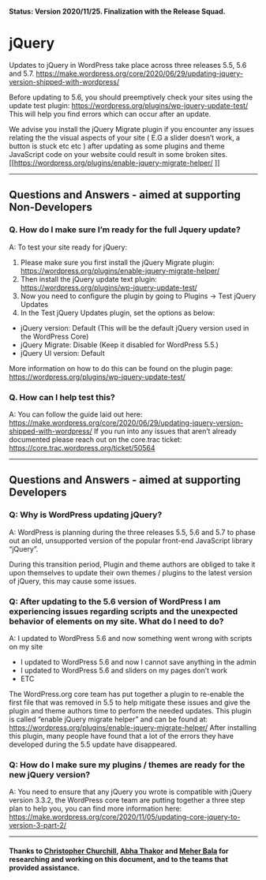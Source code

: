 **Status: Version 2020/11/25. Finalization with the Release Squad.**

# jQuery

Updates to jQuery in WordPress take place across three releases 5.5, 5.6 and 5.7.
https://make.wordpress.org/core/2020/06/29/updating-jquery-version-shipped-with-wordpress/   

Before updating to 5.6, you should preemptively check your sites using the update test plugin: https://wordpress.org/plugins/wp-jquery-update-test/    
This will help you find errors which can occur after an update.

We advise you install the jQuery Migrate plugin if you encounter any issues relating the the visual aspects of your site ( E.G a slider doesn’t work, a button is stuck etc etc ) after updating as some plugins and theme JavaScript code on your website could result in some broken sites. 
[[https://wordpress.org/plugins/enable-jquery-migrate-helper/ ]] 


***

## Questions and Answers - aimed at supporting Non-Developers 

### Q. How do I make sure I’m ready for the full Jquery update? 

A: To test your site ready for jQuery:
1. Please make sure you first install the jQuery Migrate plugin: https://wordpress.org/plugins/enable-jquery-migrate-helper/
2. Then install the jQuery update text plugin: https://wordpress.org/plugins/wp-jquery-update-test/ 
3. Now you need to configure the plugin by going to Plugins -> Test jQuery Updates 
4. In the Test jQuery Updates plugin, set the options as below:
 - jQuery version: Default (This will be the default jQuery version used in the WordPress Core)
 - jQuery Migrate: Disable (Keep it disabled for WordPress 5.5.)
 - jQuery UI version: Default

More information on how to do this can be found on the plugin page: 
https://wordpress.org/plugins/wp-jquery-update-test/

### Q. How can I help test this? 
A: You can follow the guide laid out here: https://make.wordpress.org/core/2020/06/29/updating-jquery-version-shipped-with-wordpress/ 
If you run into any issues that aren’t already documented please reach out on the core.trac ticket: https://core.trac.wordpress.org/ticket/50564

***

## Questions and Answers - aimed at supporting Developers 

### Q: Why is WordPress updating jQuery?
A: WordPress is planning during the three releases 5.5, 5.6 and 5.7 to phase out an old, unsupported version of the popular front-end JavaScript library “jQuery”. 

During this transition period, Plugin and theme authors are obliged to take it upon themselves to update their own themes / plugins to the latest version of jQuery, this may cause some issues.

### Q: After updating to  the 5.6 version of WordPress I am experiencing issues regarding scripts and the unexpected behavior of elements on my site. What do I need to do?

A: I updated to WordPress 5.6 and now something went wrong with scripts on my site
 - I updated to WordPress 5.6 and now I cannot save anything in the admin
 - I updated to WordPress 5.6 and sliders on my pages don’t work
 - ETC
 
The WordPress.org core team has put together a plugin to re-enable the first file that was removed in 5.5 to help mitigate these issues and give the plugin and theme authors time to perform the needed updates. This plugin is called “enable jQuery migrate helper” and can be found at: https://wordpress.org/plugins/enable-jquery-migrate-helper/
After installing this plugin, many people have found that a lot of the errors they have developed during the 5.5 update have disappeared.


### Q: How do I make sure my plugins / themes are ready for the new jQuery version? 
A: You need to ensure that any jQuery you wrote is compatible with jQuery version 3.3.2, the WordPress core team are putting together a three step plan to help you, you can find more information here:  https://make.wordpress.org/core/2020/11/05/updating-core-jquery-to-version-3-part-2/


***


#### Thanks to [Christopher Churchill](https://profiles.wordpress.org/vimes1984/), [Abha Thakor](https://profiles.wordpress.org/webcommsat/) and [Meher Bala](https://profiles.wordpress.org/meher/) for researching and working on this document, and to the teams that provided assistance.



 
